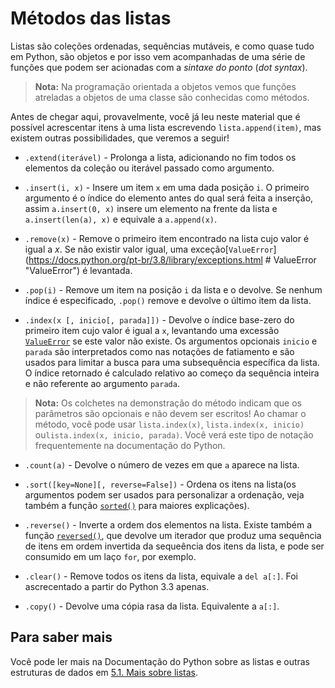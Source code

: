 # Métodos das listas

Listas são coleções ordenadas, sequências mutáveis, e como quase tudo em Python, são objetos e por isso vem acompanhadas de uma série de funções que podem ser acionadas com a *sintaxe do ponto* (*dot syntax*).

>**Nota:** Na programação orientada a objetos vemos que funções atreladas a objetos de uma classe são conhecidas como métodos.

Antes de chegar aqui, provavelmente, você já leu neste material que é possível acrescentar itens à uma lista escrevendo `lista.append(item)`, mas existem outras possibilidades, que veremos a seguir!

- `.extend(iterável)` - Prolonga a lista, adicionando no fim todos os elementos da coleção ou iterável passado como argumento.

- `.insert(i, x)` - Insere um item `x` em uma dada posição `i`. O primeiro argumento é o índice do elemento antes do qual será feita a inserção, assim `a.insert(0, x)` insere um elemento na frente da lista e `a.insert(len(a), x)` e equivale a `a.append(x)`.

- `.remove(x)` - Remove o primeiro item encontrado na lista cujo valor é igual a *x*. Se não existir valor igual, uma exceção[`ValueError`](https://docs.python.org/pt-br/3.8/library/exceptions.html  # ValueError "ValueError") é levantada.

- `.pop(i)` - Remove um item na posição `i` da lista e o devolve. Se nenhum índice é especificado, `.pop()` remove e devolve o último item da lista.

- `.index(x [, inicio[, parada]])` - Devolve o índice base-zero do primeiro item cujo valor é igual a `x`, levantando uma excessão [`ValueError`](https://docs.python.org/pt-br/3.8/library/exceptions.html#ValueError") se este valor não existe. Os argumentos opcionais `inicio` e `parada` são interpretados como nas notações de fatiamento e são usados para limitar a busca para uma subsequência específica da lista. O índice retornado é calculado relativo ao começo da sequência inteira e não referente ao argumento `parada`. 

> **Nota:** Os colchetes na demonstração do método indicam que os parâmetros são opcionais e não devem ser escritos! Ao chamar o método, vocẽ pode usar `lista.index(x)`, `lista.index(x, inicio)` ou`lista.index(x, inicio, parada)`. Você verá este tipo de notação frequentemente na documentação do Python.

- `.count(a)` - Devolve o número de vezes em que `a` aparece na lista.

- `.sort([key=None][, reverse=False])` - Ordena os itens na lista(os argumentos podem ser usados para personalizar a ordenação, veja também a função [`sorted()`](https://docs.python.org/pt-br/3.10/library/functions.html#sorted) para maiores explicações).

- `.reverse()` - Inverte a ordem dos elementos na lista. Existe também a função [`reversed()`](https://docs.python.org/pt-br/3.10/library/functions.html#reversed), que devolve um iterador que produz uma sequência de itens em ordem invertida da sequeência dos itens da lista, e pode ser consumido em um laço `for`, por exemplo.

- `.clear()` - Remove todos os itens da lista, equivale a `del a[:]`. Foi ascrecentado a partir do Python 3.3 apenas.

- `.copy()` - Devolve uma cópia rasa da lista. Equivalente a `a[:]`.

## Para saber mais

Você pode ler mais na Documentação do Python sobre as listas e outras estruturas de dados em [5.1. Mais sobre listas](https://docs.python.org/pt-br/3.10/tutorial/datastructures.html#more-on-lists).

